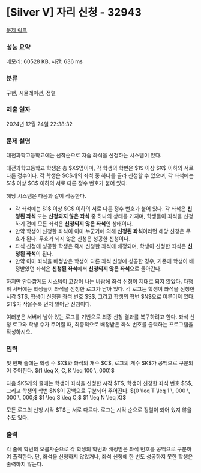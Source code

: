 # [Silver V] 자리 신청 - 32943 

[문제 링크](https://www.acmicpc.net/problem/32943) 

### 성능 요약

메모리: 60528 KB, 시간: 636 ms

### 분류

구현, 시뮬레이션, 정렬

### 제출 일자

2024년 12월 24일 22:38:32

### 문제 설명

<p>대전과학고등학교에는 선착순으로 자습 좌석을 신청하는 시스템이 있다.</p>

<p>대전과학고등학교 학생은 총 $X$명이며, 각 학생의 학번은 $1$ 이상 $X$ 이하의 서로 다른 정수이다. 각 학생은 $C$개의 좌석 중 하나를 골라 신청할 수 있으며, 각 좌석에는 $1$ 이상 $C$ 이하의 서로 다른 정수 번호가 붙어 있다.</p>

<p>해당 시스템은 다음과 같이 작동한다.</p>

<ul>
	<li>각 좌석에는 $1$ 이상 $C$ 이하의 서로 다른 정수 번호가 붙어 있다. 각 좌석은 <strong>신청된 좌석</strong> 또는 <strong>신청되지 않은 좌석</strong> 중 하나의 상태를 가지며, 학생들이 좌석을 신청하기 전에 모든 좌석은 <strong>신청되지 않은 좌석</strong>인 상태이다.</li>
	<li>만약 학생이 신청한 좌석이 이미 누군가에 의해 <strong>신청된 좌석</strong>이라면 해당 신청은 무효가 된다. 무효가 되지 않은 신청은 성공한 신청이다.</li>
	<li>좌석 신청에 성공한 학생은 즉시 신청한 좌석에 배정되며, 학생이 신청한 좌석은 <strong>신청된 좌석</strong>이 된다.</li>
	<li>만약 이미 좌석을 배정받은 학생이 다른 좌석 신청에 성공한 경우, 기존에 학생이 배정받았던 좌석은 <strong>신청된 좌석</strong>에서 <strong>신청되지 않은 좌석</strong>으로 돌아간다.</li>
</ul>

<p>하지만 안타깝게도 시스템이 고장이 나는 바람에 좌석 신청이 제대로 되지 않았다. 다행히 서버에는 학생들이 좌석을 신청한 로그가 남아 있다. 각 로그는 학생이 좌석을 신청한 시각 $T$, 학생이 신청한 좌석 번호 $S$, 그리고 학생의 학번 $N$으로 이루어져 있다. $T$가 작을수록 먼저 일어난 신청이다.</p>

<p>여러분은 서버에 남아 있는 로그를 기반으로 최종 신청 결과를 복구하려고 한다. 좌석 신청 로그와 학생 수가 주어질 때, 최종적으로 배정받은 좌석 번호를 출력하는 프로그램을 작성하시오.</p>

### 입력 

 <p>첫 번째 줄에는 학생 수 $X$와 좌석의 개수 $C$, 로그의 개수 $K$가 공백으로 구분되어 주어진다. $(1 \leq X, C, K \leq 100 \, 000)$</p>

<p>다음 $K$개의 줄에는 학생이 좌석을 신청한 시각 $T$, 학생이 신청한 좌석 번호 $S$, 그리고 학생의 학번 $N$이 공백으로 구분되어 주어진다. $(0 \leq T \leq 1 \, 000 \, 000 \, 000;$ $1 \leq S \leq C;$ $1 \leq N \leq X)$</p>

<p>모든 로그의 신청 시각 $T$는 서로 다르다. 로그는 시각 순으로 정렬이 되어 있지 않을 수도 있다.</p>

### 출력 

 <p>각 줄에 학번의 오름차순으로 각 학생의 학번과 배정받은 좌석 번호를 공백으로 구분하여 출력한다. 단, 좌석을 신청하지 않았거나, 좌석 신청에 한 번도 성공하지 못한 학생은 출력하지 않는다.</p>

